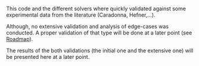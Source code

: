 
This code and the different solvers where quickly validated against some
experimental data from the literature (Caradonna, Hefner,...).

Although, no extensive validation and analysis of edge-cases was conducted. A
proper validation of that type will be done at a later point (see
[Roadmap](docs/Roadmap.md)).

The results of the both validations (the initial one and the extensive one) will
be presented here at a later point.

